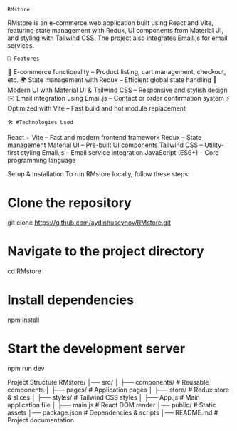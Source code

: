     RMstore
RMstore is an e-commerce web application built using React and Vite, featuring state management with Redux, UI components from Material UI, and styling with Tailwind CSS. The project also integrates Email.js for email services.

    🚀 Features
🛒 E-commerce functionality – Product listing, cart management, checkout, etc.
🌍 State management with Redux – Efficient global state handling
🎨 Modern UI with Material UI & Tailwind CSS – Responsive and stylish design
✉️ Email integration using Email.js – Contact or order confirmation system
⚡ Optimized with Vite – Fast build and hot module replacement

    🛠 #Technologies Used
React + Vite – Fast and modern frontend framework
Redux – State management
Material UI – Pre-built UI components
Tailwind CSS – Utility-first styling
Email.js – Email service integration
JavaScript (ES6+) – Core programming language

Setup & Installation
To run RMstore locally, follow these steps:
# Clone the repository
git clone https://github.com/aydinhuseynov/RMstore.git

# Navigate to the project directory
cd RMstore

# Install dependencies
npm install

# Start the development server
npm run dev

Project Structure
RMstore/
│── src/
│   ├── components/   # Reusable components
│   ├── pages/        # Application pages
│   ├── store/        # Redux store & slices
│   ├── styles/       # Tailwind CSS styles
│   ├── App.js        # Main application file
│   ├── main.js       # React DOM render
│── public/           # Static assets
│── package.json      # Dependencies & scripts
│── README.md         # Project documentation

